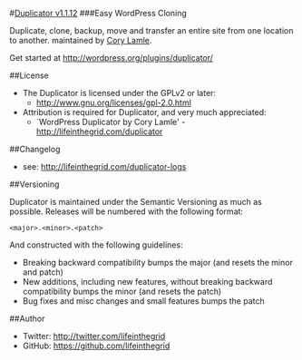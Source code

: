 #[Duplicator v1.1.12](http://lifeinthegrid.com/labs/duplicator)
###Easy WordPress Cloning

Duplicate, clone, backup, move and transfer an entire site from one location to another.
maintained by [Cory Lamle](http://twitter.com/lifeinthegrid). 

Get started at http://wordpress.org/plugins/duplicator/

##License
- The Duplicator is licensed under the GPLv2 or later:
  - http://www.gnu.org/licenses/gpl-2.0.html
- Attribution is required for Duplicator, and very much appreciated:
  - `WordPress Duplicator by Cory Lamle' - http://lifeinthegrid.com/duplicator

##Changelog
- see: http://lifeinthegrid.com/duplicator-logs

##Versioning

Duplicator is maintained under the Semantic Versioning as much as possible. Releases will be numbered with the following format:

`<major>.<minor>.<patch>`

And constructed with the following guidelines:

* Breaking backward compatibility bumps the major (and resets the minor and patch)
* New additions, including new features, without breaking backward compatibility bumps the minor (and resets the patch)
* Bug fixes and misc changes and small features bumps the patch


##Author
- Twitter: http://twitter.com/lifeinthegrid
- GitHub: https://github.com/lifeinthegrid
